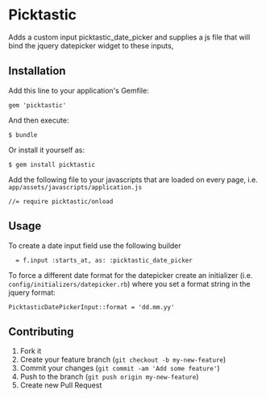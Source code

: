 # Picktastic

Adds a custom input picktastic_date_picker and supplies a js file that will bind the jquery datepicker widget to these inputs,

## Installation

Add this line to your application's Gemfile:

    gem 'picktastic'

And then execute:

    $ bundle

Or install it yourself as:

    $ gem install picktastic

Add the following file to your javascripts that are loaded on every page, i.e. `app/assets/javascripts/application.js`

    //= require picktastic/onload

## Usage

To create a date input field use the following builder
    
      = f.input :starts_at, as: :picktastic_date_picker

To force a different date format for the datepicker create an initializer (i.e. `config/initializers/datepicker.rb`) where you set a format string in the jquery format:

    PicktasticDatePickerInput::format = 'dd.mm.yy' 

## Contributing

1. Fork it
2. Create your feature branch (`git checkout -b my-new-feature`)
3. Commit your changes (`git commit -am 'Add some feature'`)
4. Push to the branch (`git push origin my-new-feature`)
5. Create new Pull Request
